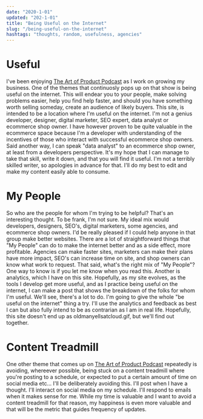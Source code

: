 ```yaml
---
date: "2020-1-01"
updated: "202-1-01"
title: "Being Useful on the Internet"
slug: "/being-useful-on-the-internet"
hashtags: "thoughts, random, usefulness, agencies"
---
```


# Useful

I've been enjoying [The Art of Product Podcast](https://artofproductpodcast.com/) as I work on growing my business. One of the themes that continuosly pops up on that show is being useful on the internet. This will endear you to your people, make solving problems easier, help you find help faster, and should you have something worth selling someday, create an audience of likely buyers. This site, is intended to be a location where I'm useful on the internet. I'm not a genius developer, designer, digital marketer, SEO expert, data analyst or ecommerce shop owner. I have however proven to be quite valuable in the ecommerce space because I'm a developer with  understanding of the incentives of those who interact with successful ecommerce shop owners. Said another way, I can speak "data analyst" to an ecommerce shop owner, at least from a developers perspective. It's my hope that I can manage to take that skill, write it down, and that you will find it useful. I'm not a terribly skilled writer, so apologies in advance for that. I'll do my best to edit and make my content easily able to consume.

# My People

So who are the people for whom I'm trying to be helpful? That's an interesting thought. To be frank, I'm not sure. My ideal mix would developers, designers, SEO's, digital marketers, some agencies, and ecommerce shop owners. I'd be really pleased if I could help anyone in that group make better websites. There are a lot of straightforward things that "My People" can do to make the internet better and as a side effect, more profitable. Agencies can make faster sites, marketers can make their plans have more impact, SEO's can increase time on site, and shop owners can know what work to request. That said, what's the right mix of "My People"? One way to know is if you let me know when you read this. Another is analytics, which I have on this site. Hopefully, as my site evolves, as the tools I develop get more useful, and as I practice being useful on the internet, I can make a post that shows the breakdown of the folks for whom I'm useful. We'll see, there's a lot to do. I'm going to give the whole "be useful on the internet" thing a try. I'll use the analytics and feedback as best I can but also fully intend to be as contrarian as I am in real life. Hopefully, this site doesn't end up as oldmanyellsatcloud.gif, but we'll find out together.

# Content Treadmill

One other theme that comes up on [The Art of Product Podcast](https://artofproductpodcast.com/) repeatedly is avoiding, whereever possible, being stuck on a content treadmill where you're posting to a schedule, or expected to put a certain amount of time on social media etc... I'll be deliberately avoiding this. I'll post when I have a thought. I'll interact on social media on my schedule. I'll respond to emails when it makes sense for me. While my time is valuable and I want to avoid a content treadmill for that reason, my happiness is even more valuable and that will be the metric that guides frequency of updates.